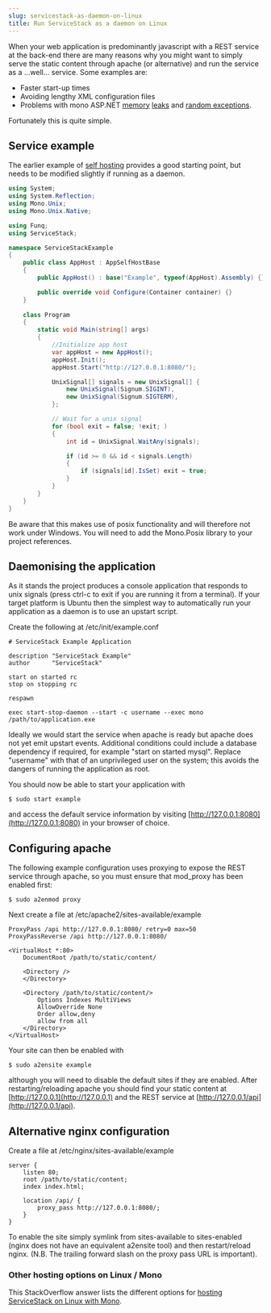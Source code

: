```yaml
---
slug: servicestack-as-daemon-on-linux
title: Run ServiceStack as a daemon on Linux
---
```


When your web application is predominantly javascript with a REST service at the back-end there are many reasons why you might want to simply serve the static content through apache (or alternative) and run the service as a ...well... service.
Some examples are:

* Faster start-up times
* Avoiding lengthy XML configuration files
* Problems with mono ASP.NET [memory](https://bugzilla.xamarin.com/show_bug.cgi?id=381) [leaks](http://minimalreadership.blogspot.co.uk/2011/07/why-is-aspnet-on-mono-like-new-pet-that.html) and [random exceptions](http://teadriven.me.uk/2012/03/11/time-for-a-rest/).

Fortunately this is quite simple.

## Service example

The earlier example of [self hosting](/self-hosting) provides a good starting point, but needs to be modified slightly if running as a daemon. 

```csharp
using System;
using System.Reflection;
using Mono.Unix;
using Mono.Unix.Native;

using Funq;
using ServiceStack;

namespace ServiceStackExample
{
	public class AppHost : AppSelfHostBase
	{
		public AppHost() : base("Example", typeof(AppHost).Assembly) {}

		public override void Configure(Container container) {}
	}
	
	class Program
	{
		static void Main(string[] args)
		{
			//Initialize app host
			var appHost = new AppHost();
			appHost.Init();
			appHost.Start("http://127.0.0.1:8080/");

			UnixSignal[] signals = new UnixSignal[] { 
				new UnixSignal(Signum.SIGINT), 
				new UnixSignal(Signum.SIGTERM), 
			};

			// Wait for a unix signal
			for (bool exit = false; !exit; )
			{
				int id = UnixSignal.WaitAny(signals);

				if (id >= 0 && id < signals.Length)
				{
					if (signals[id].IsSet) exit = true;
				}
			}
		}
	}
}
```

Be aware that this makes use of posix functionality and will therefore not work under Windows. You will need to add the Mono.Posix library to your project references.

## Daemonising the application

As it stands the project produces a console application that responds to unix signals (press ctrl-c to exit if you are running it from a terminal). If your target platform is Ubuntu then the simplest way to automatically run your application as a daemon is to use an upstart script.

Create the following at /etc/init/example.conf

	# ServiceStack Example Application

	description "ServiceStack Example"
	author      "ServiceStack"

	start on started rc
	stop on stopping rc

	respawn

	exec start-stop-daemon --start -c username --exec mono /path/to/application.exe

Ideally we would start the service when apache is ready but apache does not yet emit upstart events. Additional conditions could include a database dependency if required, for example "start on started mysql". Replace "username" with that of an unprivileged user on the system; this avoids the dangers of running the application as root.

You should now be able to start your application with

	$ sudo start example

and access the default service information by visiting [http://127.0.0.1:8080](http://127.0.0.1:8080) in your browser of choice.

## Configuring apache

The following example configuration uses proxying to expose the REST service through apache, so you must ensure that mod_proxy has been enabled first:

	$ sudo a2enmod proxy

Next create a file at /etc/apache2/sites-available/example

	ProxyPass /api http://127.0.0.1:8080/ retry=0 max=50
	ProxyPassReverse /api http://127.0.0.1:8080/

	<VirtualHost *:80>
		DocumentRoot /path/to/static/content/

		<Directory />
		</Directory>

		<Directory /path/to/static/content/>
			Options Indexes MultiViews
			AllowOverride None
			Order allow,deny
			allow from all
		</Directory>
	</VirtualHost>


Your site can then be enabled with

	$ sudo a2ensite example

although you will need to disable the default sites if they are enabled. After restarting/reloading apache you should find your static content at [http://127.0.0.1](http://127.0.0.1) and the REST service at [http://127.0.0.1/api](http://127.0.0.1/api).


## Alternative nginx configuration

Create a file at /etc/nginx/sites-available/example

	server {
		listen 80;
		root /path/to/static/content;
		index index.html;

		location /api/ {
			proxy_pass http://127.0.0.1:8080/;
		}
	}

To enable the site simply symlink from sites-available to sites-enabled (nginx does not have an equivalent a2ensite tool) and then restart/reload nginx. (N.B. The trailing forward slash on the proxy pass URL is important).

### Other hosting options on Linux / Mono
This StackOverflow answer lists the different options for [hosting ServiceStack on Linux with Mono](http://stackoverflow.com/questions/12188356/what-is-the-best-way-to-run-servicestack-on-linux-mono/12188358#12188358).
